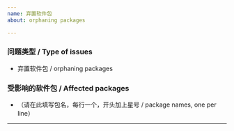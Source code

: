 ```yaml
---
name: 弃置软件包
about: orphaning packages

---
```


### 问题类型 / Type of issues

* 弃置软件包 / orphaning packages

### 受影响的软件包 / Affected packages

* （请在此填写包名，每行一个，开头加上星号 / package names, one per line）

----
